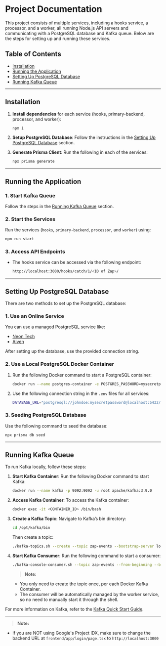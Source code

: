 # Project Documentation

This project consists of multiple services, including a hooks service, a processor, and a worker, all running Node.js API servers and communicating with a PostgreSQL database and Kafka queue. Below are the steps for setting up and running these services.

## Table of Contents

-   [Installation](https://chatgpt.com/#installation)
-   [Running the Application](https://chatgpt.com/#running-the-application)
-   [Setting Up PostgreSQL Database](https://chatgpt.com/#setting-up-postgresql-database)
-   [Running Kafka Queue](https://chatgpt.com/#running-kafka-queue)

----------

## Installation

1.  **Install dependencies** for each service (hooks, primary-backend, processor, and worker):
    
    ```bash
    npm i
    ```
    
2.  **Setup PostgreSQL Database**: Follow the instructions in the [Setting Up PostgreSQL Database](https://chatgpt.com/#setting-up-postgresql-database) section.
    
3.  **Generate Prisma Client**: Run the following in each of the services:
    
    ```bash
    npx prisma generate
    ```
    

----------

## Running the Application

### 1. Start Kafka Queue

Follow the steps in the [Running Kafka Queue](https://chatgpt.com/#running-kafka-queue) section.

### 2. Start the Services

Run the services (`hooks`, `primary-backend`, `processor`, and `worker`) using:

```bash
npm run start
```

### 3. Access API Endpoints

-   The hooks service can be accessed via the following endpoint:
    
    ```bash
    http://localhost:3000/hooks/catch/1/<ID of Zap>/
    ```
    

----------

## Setting Up PostgreSQL Database

There are two methods to set up the PostgreSQL database:

### 1. Use an Online Service

You can use a managed PostgreSQL service like:

-   [Neon Tech](https://neon.tech/)
-   [Aiven](https://aiven.io/postgresql)

After setting up the database, use the provided connection string.

### 2. Use a Local PostgreSQL Docker Container

1.  Run the following Docker command to start a PostgreSQL container:
    
    ```bash
    docker run --name postgres-container -e POSTGRES_PASSWORD=mysecretpassword -d postgres
    ```
    
2.  Use the following connection string in the `.env` files for all services:
    
    ```bash
    DATABASE_URL="postgresql://johndoe:mysecretpassword@localhost:5432/mydb?schema=public"
    ```
    
### 3. Seeding PostgreSQL Database

Use the following command to seed the database:

```bash    
npx prisma db seed
```

----------

## Running Kafka Queue

To run Kafka locally, follow these steps:

1.  **Start Kafka Container**: Run the following Docker command to start Kafka:
    
    ```bash
    docker run --name kafka -p 9092:9092 -u root apache/kafka:3.9.0
    ```
    
2.  **Access Kafka Container**: To access the Kafka container:
    
    ```bash
    docker exec -it <CONTAINER_ID> /bin/bash
    ```
    
3.  **Create a Kafka Topic**: Navigate to Kafka’s bin directory:
    
    ```bash
    cd /opt/kafka/bin
    ```
    
    Then create a topic:
    
    ```bash
    ./kafka-topics.sh --create --topic zap-events --bootstrap-server localhost:9092
    ```
    
4.  **Start Kafka Consumer**: Run the following command to start a consumer:
    
    ```bash
    ./kafka-console-consumer.sh --topic zap-events --from-beginning --bootstrap-server localhost:9092
    ```
    
    > **Note:**
    
    -   You only need to create the topic once, per each Docker Kafka Container.
    -   The consumer will be automatically managed by the worker service, so no need to manually start it through the shell.

For more information on Kafka, refer to the [Kafka Quick Start Guide](https://kafka.apache.org/quickstart).

----------
> **Note:**
- If you are NOT using Google's Project IDX, make sure to change the backend URL at `frontend/app/login/page.tsx` to `http://localhost:3000`